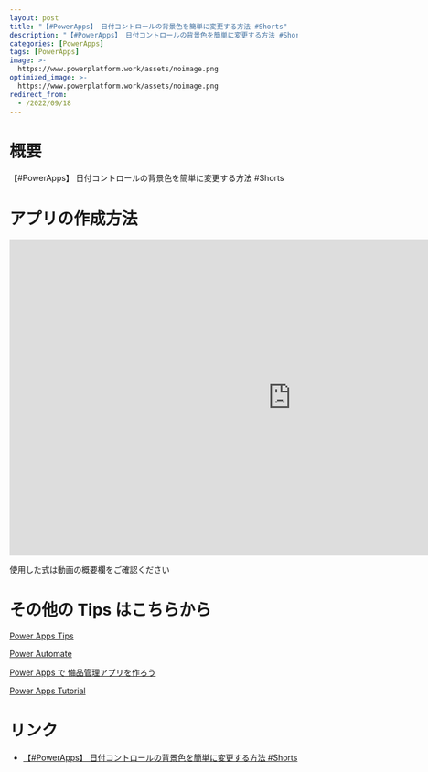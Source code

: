 ```yaml
---
layout: post
title: "【#PowerApps】 日付コントロールの背景色を簡単に変更する方法 #Shorts"
description: "【#PowerApps】 日付コントロールの背景色を簡単に変更する方法 #Shortsを動画で分かりやすく解説"
categories: [PowerApps]
tags: [PowerApps]
image: >-
  https://www.powerplatform.work/assets/noimage.png
optimized_image: >-
  https://www.powerplatform.work/assets/noimage.png
redirect_from:
  - /2022/09/18
---
```



#  概要

【#PowerApps】 日付コントロールの背景色を簡単に変更する方法 #Shorts


# アプリの作成方法

<iframe width="983" height="553" src="https://www.youtube.com/embed/Ltl4FflcbHg" title="YouTube video player" frameborder="0" allow="accelerometer; autoplay; clipboard-write; encrypted-media; gyroscope; picture-in-picture" allowfullscreen></iframe>


使用した式は動画の概要欄をご確認ください


# その他の Tips はこちらから

[Power Apps Tips](https://www.youtube.com/watch?v=VrAQf3JQ7yM&list=PLVhFi1fb3DqakSLVMn22DDcySXh9jtzi- )


[Power Automate](https://www.youtube.com/watch?v=-YnJYT0ASEM&list=PLVhFi1fb3Dqbzic6GieqnLFgD3aTj-eHA)


[Power Apps で 備品管理アプリを作ろう](https://www.youtube.com/playlist?list=PLVhFi1fb3DqZM3HKb8Hea6XEL96990Fyn)


[Power Apps Tutorial](https://www.youtube.com/playlist?list=PLVhFi1fb3DqalxpL974VvAJvV4iWoSbe_)


# リンク


- [【#PowerApps】 日付コントロールの背景色を簡単に変更する方法 #Shorts](https://www.youtube.com/watch?v=Ltl4FflcbHg)

